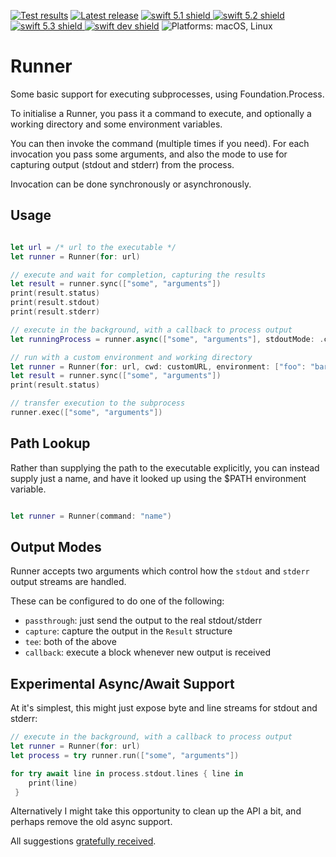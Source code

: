 [comment]: <> (Header Generated by ActionStatus 2.0 - 395)

[![Test results][tests shield]][actions] [![Latest release][release shield]][releases] [![swift 5.1 shield] ![swift 5.2 shield] ![swift 5.3 shield] ![swift dev shield]][swift] ![Platforms: macOS, Linux][platforms shield]

[release shield]: https://img.shields.io/github/v/release/elegantchaos/Runner
[platforms shield]: https://img.shields.io/badge/platforms-macOS_Linux-lightgrey.svg?style=flat "macOS, Linux"
[tests shield]: https://github.com/elegantchaos/Runner/workflows/Tests/badge.svg
[swift 5.1 shield]: https://img.shields.io/badge/swift-5.1-F05138.svg "Swift 5.1"
[swift 5.2 shield]: https://img.shields.io/badge/swift-5.2-F05138.svg "Swift 5.2"
[swift 5.3 shield]: https://img.shields.io/badge/swift-5.3-F05138.svg "Swift 5.3"
[swift dev shield]: https://img.shields.io/badge/swift-dev-F05138.svg "Swift dev"

[swift]: https://swift.org
[releases]: https://github.com/elegantchaos/Runner/releases
[actions]: https://github.com/elegantchaos/Runner/actions

[comment]: <> (End of ActionStatus Header)

# Runner

Some basic support for executing subprocesses, using Foundation.Process.

To initialise a Runner, you pass it a command to execute, and
optionally a working directory and some environment variables.

You can then invoke the command (multiple times if you need).
For each invocation you pass some arguments, and also the mode
to use for capturing output (stdout and stderr) from the process.

Invocation can be done synchronously or asynchronously.

## Usage

```swift

let url = /* url to the executable */
let runner = Runner(for: url)

// execute and wait for completion, capturing the results
let result = runner.sync(["some", "arguments"])
print(result.status)
print(result.stdout)
print(result.stderr)

// execute in the background, with a callback to process output
let runningProcess = runner.async(["some", "arguments"], stdoutMode: .callback { print($0) })

// run with a custom environment and working directory
let runner = Runner(for: url, cwd: customURL, environment: ["foo": "bar"])
let result = runner.sync(["some", "arguments"])
print(result.status)

// transfer execution to the subprocess
runner.exec(["some", "arguments"])
```

## Path Lookup

Rather than supplying the path to the executable explicitly,
you can instead supply just a name, and have it looked up using
the $PATH environment variable.

```swift

let runner = Runner(command: "name")
```

## Output Modes

Runner accepts two arguments which control how the `stdout` and `stderr` output streams are handled.

These can be configured to do one of the following:

- `passthrough`: just send the output to the real stdout/stderr
- `capture`: capture the output in the `Result` structure
- `tee`: both of the above
- `callback`: execute a block whenever new output is received

## Experimental Async/Await Support

At it's simplest, this might just expose byte and line streams for stdout and stderr:

```swift
// execute in the background, with a callback to process output
let runner = Runner(for: url)
let process = try runner.run(["some", "arguments"])

for try await line in process.stdout.lines { line in
    print(line)
 } 
```

Alternatively I might take this opportunity to clean up the API a bit, and perhaps remove the old async support.

All suggestions [gratefully received](https://github.com/elegantchaos/Runner/issues).
